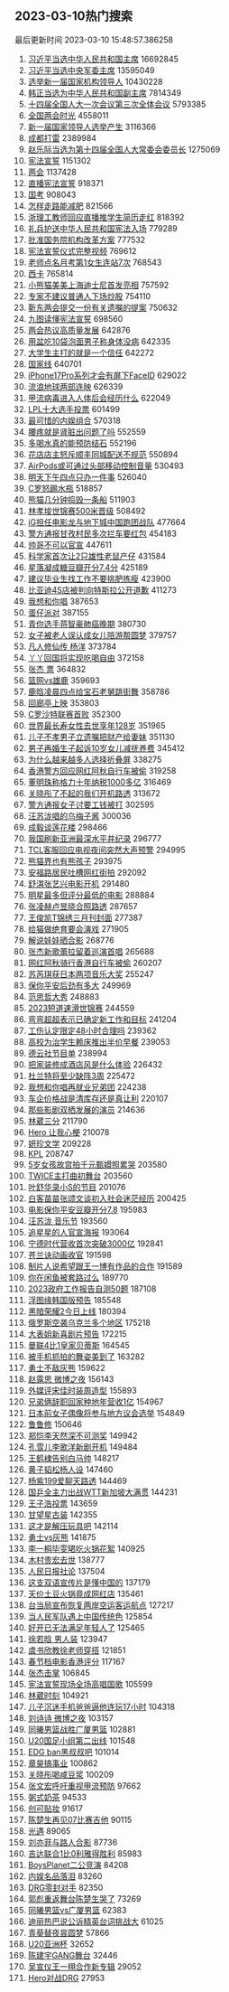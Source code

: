 ## 2023-03-10热门搜索 
最后更新时间 2023-03-10 15:48:57.386258 
1. [习近平当选中华人民共和国主席](https://s.weibo.com/weibo?q=%23%E4%B9%A0%E8%BF%91%E5%B9%B3%E5%BD%93%E9%80%89%E4%B8%AD%E5%8D%8E%E4%BA%BA%E6%B0%91%E5%85%B1%E5%92%8C%E5%9B%BD%E4%B8%BB%E5%B8%AD%23&t=31&band_rank=1&Refer=top) 16692845
1. [习近平当选中央军委主席](https://s.weibo.com/weibo?q=%23%E4%B9%A0%E8%BF%91%E5%B9%B3%E5%BD%93%E9%80%89%E4%B8%AD%E5%A4%AE%E5%86%9B%E5%A7%94%E4%B8%BB%E5%B8%AD%23&t=31&band_rank=2&Refer=top) 13595049
1. [选举新一届国家机构领导人](https://s.weibo.com/weibo?q=%23%E9%80%89%E4%B8%BE%E6%96%B0%E4%B8%80%E5%B1%8A%E5%9B%BD%E5%AE%B6%E6%9C%BA%E6%9E%84%E9%A2%86%E5%AF%BC%E4%BA%BA%23&t=31&band_rank=16&Refer=top) 10430228
1. [韩正当选为中华人民共和国副主席](https://s.weibo.com/weibo?q=%23%E9%9F%A9%E6%AD%A3%E5%BD%93%E9%80%89%E4%B8%BA%E4%B8%AD%E5%8D%8E%E4%BA%BA%E6%B0%91%E5%85%B1%E5%92%8C%E5%9B%BD%E5%89%AF%E4%B8%BB%E5%B8%AD%23&t=31&band_rank=6&Refer=top) 7814349
1. [十四届全国人大一次会议第三次全体会议](https://s.weibo.com/weibo?q=%23%E5%8D%81%E5%9B%9B%E5%B1%8A%E5%85%A8%E5%9B%BD%E4%BA%BA%E5%A4%A7%E4%B8%80%E6%AC%A1%E4%BC%9A%E8%AE%AE%E7%AC%AC%E4%B8%89%E6%AC%A1%E5%85%A8%E4%BD%93%E4%BC%9A%E8%AE%AE%23&t=31&band_rank=9&Refer=top) 5793385
1. [全国两会时光](https://s.weibo.com/weibo?q=%23%E5%85%A8%E5%9B%BD%E4%B8%A4%E4%BC%9A%E6%97%B6%E5%85%89%23&t=31&band_rank=5&Refer=top) 4558011
1. [新一届国家领导人选举产生](https://s.weibo.com/weibo?q=%23%E6%96%B0%E4%B8%80%E5%B1%8A%E5%9B%BD%E5%AE%B6%E9%A2%86%E5%AF%BC%E4%BA%BA%E9%80%89%E4%B8%BE%E4%BA%A7%E7%94%9F%23&t=31&band_rank=10&Refer=top) 3116366
1. [成都打雷](https://s.weibo.com/weibo?q=%23%E6%88%90%E9%83%BD%E6%89%93%E9%9B%B7%23&t=31&band_rank=1&Refer=top) 2389984
1. [赵乐际当选为第十四届全国人大常委会委员长](https://s.weibo.com/weibo?q=%23%E8%B5%B5%E4%B9%90%E9%99%85%E5%BD%93%E9%80%89%E4%B8%BA%E7%AC%AC%E5%8D%81%E5%9B%9B%E5%B1%8A%E5%85%A8%E5%9B%BD%E4%BA%BA%E5%A4%A7%E5%B8%B8%E5%A7%94%E4%BC%9A%E5%A7%94%E5%91%98%E9%95%BF%23&t=31&band_rank=7&Refer=top) 1275069
1. [宪法宣誓](https://s.weibo.com/weibo?q=%23%E5%AE%AA%E6%B3%95%E5%AE%A3%E8%AA%93%23&t=31&band_rank=2&Refer=top) 1151302
1. [两会](https://s.weibo.com/weibo?q=%23%E4%B8%A4%E4%BC%9A%23&t=31&band_rank=8&Refer=top) 1137428
1. [直播宪法宣誓](https://s.weibo.com/weibo?q=%23%E7%9B%B4%E6%92%AD%E5%AE%AA%E6%B3%95%E5%AE%A3%E8%AA%93%23&t=31&band_rank=10&Refer=top) 918371
1. [国考](https://s.weibo.com/weibo?q=%E5%9B%BD%E8%80%83&t=31&band_rank=45&Refer=top) 908043
1. [怎样走路能减肥](https://s.weibo.com/weibo?q=%23%E6%80%8E%E6%A0%B7%E8%B5%B0%E8%B7%AF%E8%83%BD%E5%87%8F%E8%82%A5%23&t=31&band_rank=18&Refer=top) 821566
1. [浙理工教师回应直播推学生简历走红](https://s.weibo.com/weibo?q=%23%E6%B5%99%E7%90%86%E5%B7%A5%E6%95%99%E5%B8%88%E5%9B%9E%E5%BA%94%E7%9B%B4%E6%92%AD%E6%8E%A8%E5%AD%A6%E7%94%9F%E7%AE%80%E5%8E%86%E8%B5%B0%E7%BA%A2%23&t=31&band_rank=20&Refer=top) 818392
1. [礼兵护送中华人民共和国宪法入场](https://s.weibo.com/weibo?q=%23%E7%A4%BC%E5%85%B5%E6%8A%A4%E9%80%81%E4%B8%AD%E5%8D%8E%E4%BA%BA%E6%B0%91%E5%85%B1%E5%92%8C%E5%9B%BD%E5%AE%AA%E6%B3%95%E5%85%A5%E5%9C%BA%23&t=31&band_rank=30&Refer=top) 779289
1. [批准国务院机构改革方案](https://s.weibo.com/weibo?q=%23%E6%89%B9%E5%87%86%E5%9B%BD%E5%8A%A1%E9%99%A2%E6%9C%BA%E6%9E%84%E6%94%B9%E9%9D%A9%E6%96%B9%E6%A1%88%23&t=31&band_rank=3&Refer=top) 777532
1. [宪法宣誓仪式完整视频](https://s.weibo.com/weibo?q=%23%E5%AE%AA%E6%B3%95%E5%AE%A3%E8%AA%93%E4%BB%AA%E5%BC%8F%E5%AE%8C%E6%95%B4%E8%A7%86%E9%A2%91%23&t=31&band_rank=48&Refer=top) 769612
1. [老师点名月考第1女生连站7次](https://s.weibo.com/weibo?q=%23%E8%80%81%E5%B8%88%E7%82%B9%E5%90%8D%E6%9C%88%E8%80%83%E7%AC%AC1%E5%A5%B3%E7%94%9F%E8%BF%9E%E7%AB%997%E6%AC%A1%23&t=31&band_rank=29&Refer=top) 768543
1. [西卡](https://s.weibo.com/weibo?q=%E8%A5%BF%E5%8D%A1&t=31&band_rank=13&Refer=top) 765814
1. [小熊猫美美上海迪士尼首发亮相](https://s.weibo.com/weibo?q=%23%E5%B0%8F%E7%86%8A%E7%8C%AB%E7%BE%8E%E7%BE%8E%E4%B8%8A%E6%B5%B7%E8%BF%AA%E5%A3%AB%E5%B0%BC%E9%A6%96%E5%8F%91%E4%BA%AE%E7%9B%B8%23&t=31&band_rank=42&Refer=top) 757592
1. [专家不建议普通人下场炒股](https://s.weibo.com/weibo?q=%23%E4%B8%93%E5%AE%B6%E4%B8%8D%E5%BB%BA%E8%AE%AE%E6%99%AE%E9%80%9A%E4%BA%BA%E4%B8%8B%E5%9C%BA%E7%82%92%E8%82%A1%23&t=31&band_rank=50&Refer=top) 754110
1. [靳东两会提交一份有关遗嘱的提案](https://s.weibo.com/weibo?q=%23%E9%9D%B3%E4%B8%9C%E4%B8%A4%E4%BC%9A%E6%8F%90%E4%BA%A4%E4%B8%80%E4%BB%BD%E6%9C%89%E5%85%B3%E9%81%97%E5%98%B1%E7%9A%84%E6%8F%90%E6%A1%88%23&t=31&band_rank=12&Refer=top) 750632
1. [九图读懂宪法宣誓](https://s.weibo.com/weibo?q=%23%E4%B9%9D%E5%9B%BE%E8%AF%BB%E6%87%82%E5%AE%AA%E6%B3%95%E5%AE%A3%E8%AA%93%23&t=31&band_rank=10&Refer=top) 698560
1. [两会热议高质量发展](https://s.weibo.com/weibo?q=%23%E4%B8%A4%E4%BC%9A%E7%83%AD%E8%AE%AE%E9%AB%98%E8%B4%A8%E9%87%8F%E5%8F%91%E5%B1%95%23&t=31&band_rank=3&Refer=top) 642876
1. [用盆吃10袋泡面男子称身体没病](https://s.weibo.com/weibo?q=%23%E7%94%A8%E7%9B%86%E5%90%8310%E8%A2%8B%E6%B3%A1%E9%9D%A2%E7%94%B7%E5%AD%90%E7%A7%B0%E8%BA%AB%E4%BD%93%E6%B2%A1%E7%97%85%23&t=31&band_rank=4&Refer=top) 642335
1. [大学生主打的就是一个信任](https://s.weibo.com/weibo?q=%23%E5%A4%A7%E5%AD%A6%E7%94%9F%E4%B8%BB%E6%89%93%E7%9A%84%E5%B0%B1%E6%98%AF%E4%B8%80%E4%B8%AA%E4%BF%A1%E4%BB%BB%23&t=31&band_rank=5&Refer=top) 642272
1. [国家线](https://s.weibo.com/weibo?q=%E5%9B%BD%E5%AE%B6%E7%BA%BF&t=31&band_rank=2&Refer=top) 640701
1. [iPhone17Pro系列才会有屏下FaceID](https://s.weibo.com/weibo?q=%23iPhone17Pro%E7%B3%BB%E5%88%97%E6%89%8D%E4%BC%9A%E6%9C%89%E5%B1%8F%E4%B8%8BFaceID%23&t=31&band_rank=11&Refer=top) 629022
1. [流浪地球两部连映](https://s.weibo.com/weibo?q=%23%E6%B5%81%E6%B5%AA%E5%9C%B0%E7%90%83%E4%B8%A4%E9%83%A8%E8%BF%9E%E6%98%A0%23&t=31&band_rank=20&Refer=top) 626339
1. [甲流病毒进入人体后会经历什么](https://s.weibo.com/weibo?q=%23%E7%94%B2%E6%B5%81%E7%97%85%E6%AF%92%E8%BF%9B%E5%85%A5%E4%BA%BA%E4%BD%93%E5%90%8E%E4%BC%9A%E7%BB%8F%E5%8E%86%E4%BB%80%E4%B9%88%23&t=31&band_rank=14&Refer=top) 622049
1. [LPL十大选手投票](https://s.weibo.com/weibo?q=LPL%E5%8D%81%E5%A4%A7%E9%80%89%E6%89%8B%E6%8A%95%E7%A5%A8&t=31&band_rank=18&Refer=top) 601499
1. [最可惜的内娱组合](https://s.weibo.com/weibo?q=%23%E6%9C%80%E5%8F%AF%E6%83%9C%E7%9A%84%E5%86%85%E5%A8%B1%E7%BB%84%E5%90%88%23&t=31&band_rank=4&Refer=top) 570318
1. [腰疼就是肾脏出问题了吗](https://s.weibo.com/weibo?q=%23%E8%85%B0%E7%96%BC%E5%B0%B1%E6%98%AF%E8%82%BE%E8%84%8F%E5%87%BA%E9%97%AE%E9%A2%98%E4%BA%86%E5%90%97%23&t=31&band_rank=5&Refer=top) 552559
1. [多喝水真的能预防结石](https://s.weibo.com/weibo?q=%23%E5%A4%9A%E5%96%9D%E6%B0%B4%E7%9C%9F%E7%9A%84%E8%83%BD%E9%A2%84%E9%98%B2%E7%BB%93%E7%9F%B3%23&t=31&band_rank=14&Refer=top) 552196
1. [花店店主怒斥顺丰同城配送不规范](https://s.weibo.com/weibo?q=%23%E8%8A%B1%E5%BA%97%E5%BA%97%E4%B8%BB%E6%80%92%E6%96%A5%E9%A1%BA%E4%B8%B0%E5%90%8C%E5%9F%8E%E9%85%8D%E9%80%81%E4%B8%8D%E8%A7%84%E8%8C%83%23&t=31&band_rank=6&Refer=top) 550894
1. [AirPods或可通过头部移动控制音量](https://s.weibo.com/weibo?q=%23AirPods%E6%88%96%E5%8F%AF%E9%80%9A%E8%BF%87%E5%A4%B4%E9%83%A8%E7%A7%BB%E5%8A%A8%E6%8E%A7%E5%88%B6%E9%9F%B3%E9%87%8F%23&t=31&band_rank=16&Refer=top) 530493
1. [明天下午四点只办一件事](https://s.weibo.com/weibo?q=%23%E6%98%8E%E5%A4%A9%E4%B8%8B%E5%8D%88%E5%9B%9B%E7%82%B9%E5%8F%AA%E5%8A%9E%E4%B8%80%E4%BB%B6%E4%BA%8B%23&t=31&band_rank=7&Refer=top) 526040
1. [C罗怒踢水瓶](https://s.weibo.com/weibo?q=%23C%E7%BD%97%E6%80%92%E8%B8%A2%E6%B0%B4%E7%93%B6%23&t=31&band_rank=15&Refer=top) 518857
1. [熊猫几分钟捣毁一条船](https://s.weibo.com/weibo?q=%23%E7%86%8A%E7%8C%AB%E5%87%A0%E5%88%86%E9%92%9F%E6%8D%A3%E6%AF%81%E4%B8%80%E6%9D%A1%E8%88%B9%23&t=31&band_rank=35&Refer=top) 511903
1. [林孝埈世锦赛500米晋级](https://s.weibo.com/weibo?q=%23%E6%9E%97%E5%AD%9D%E5%9F%88%E4%B8%96%E9%94%A6%E8%B5%9B500%E7%B1%B3%E6%99%8B%E7%BA%A7%23&t=31&band_rank=29&Refer=top) 508492
1. [iG担任电影龙与地下城中国跑团战队](https://s.weibo.com/weibo?q=%23iG%E6%8B%85%E4%BB%BB%E7%94%B5%E5%BD%B1%E9%BE%99%E4%B8%8E%E5%9C%B0%E4%B8%8B%E5%9F%8E%E4%B8%AD%E5%9B%BD%E8%B7%91%E5%9B%A2%E6%88%98%E9%98%9F%23&t=31&band_rank=18&Refer=top) 477664
1. [警方通报甘孜村民多次拦车要红包](https://s.weibo.com/weibo?q=%23%E8%AD%A6%E6%96%B9%E9%80%9A%E6%8A%A5%E7%94%98%E5%AD%9C%E6%9D%91%E6%B0%91%E5%A4%9A%E6%AC%A1%E6%8B%A6%E8%BD%A6%E8%A6%81%E7%BA%A2%E5%8C%85%23&t=31&band_rank=8&Refer=top) 454183
1. [帅哥不可以官宣](https://s.weibo.com/weibo?q=%23%E5%B8%85%E5%93%A5%E4%B8%8D%E5%8F%AF%E4%BB%A5%E5%AE%98%E5%AE%A3%23&t=31&band_rank=16&Refer=top) 447611
1. [科学家首次让2只雄性老鼠产仔](https://s.weibo.com/weibo?q=%23%E7%A7%91%E5%AD%A6%E5%AE%B6%E9%A6%96%E6%AC%A1%E8%AE%A92%E5%8F%AA%E9%9B%84%E6%80%A7%E8%80%81%E9%BC%A0%E4%BA%A7%E4%BB%94%23&t=31&band_rank=11&Refer=top) 431584
1. [星落凝成糖豆瓣开分7.4分](https://s.weibo.com/weibo?q=%23%E6%98%9F%E8%90%BD%E5%87%9D%E6%88%90%E7%B3%96%E8%B1%86%E7%93%A3%E5%BC%80%E5%88%867.4%E5%88%86%23&t=31&band_rank=18&Refer=top) 425189
1. [建议毕业生找工作不要挑肥拣瘦](https://s.weibo.com/weibo?q=%23%E5%BB%BA%E8%AE%AE%E6%AF%95%E4%B8%9A%E7%94%9F%E6%89%BE%E5%B7%A5%E4%BD%9C%E4%B8%8D%E8%A6%81%E6%8C%91%E8%82%A5%E6%8B%A3%E7%98%A6%23&t=31&band_rank=11&Refer=top) 423900
1. [比亚迪4S店被判向特斯拉公开道歉](https://s.weibo.com/weibo?q=%23%E6%AF%94%E4%BA%9A%E8%BF%AA4S%E5%BA%97%E8%A2%AB%E5%88%A4%E5%90%91%E7%89%B9%E6%96%AF%E6%8B%89%E5%85%AC%E5%BC%80%E9%81%93%E6%AD%89%23&t=31&band_rank=19&Refer=top) 411273
1. [我想和你唱](https://s.weibo.com/weibo?q=%E6%88%91%E6%83%B3%E5%92%8C%E4%BD%A0%E5%94%B1&t=31&band_rank=19&Refer=top) 387653
1. [蛋仔派对](https://s.weibo.com/weibo?q=%23%E8%9B%8B%E4%BB%94%E6%B4%BE%E5%AF%B9%23&t=31&band_rank=31&Refer=top) 387155
1. [青你选手蒋智豪肺癌晚期](https://s.weibo.com/weibo?q=%23%E9%9D%92%E4%BD%A0%E9%80%89%E6%89%8B%E8%92%8B%E6%99%BA%E8%B1%AA%E8%82%BA%E7%99%8C%E6%99%9A%E6%9C%9F%23&t=31&band_rank=22&Refer=top) 380730
1. [女子被老人误认成女儿陪游帮圆梦](https://s.weibo.com/weibo?q=%23%E5%A5%B3%E5%AD%90%E8%A2%AB%E8%80%81%E4%BA%BA%E8%AF%AF%E8%AE%A4%E6%88%90%E5%A5%B3%E5%84%BF%E9%99%AA%E6%B8%B8%E5%B8%AE%E5%9C%86%E6%A2%A6%23&t=31&band_rank=12&Refer=top) 379757
1. [凡人修仙传 杨洋](https://s.weibo.com/weibo?q=%E5%87%A1%E4%BA%BA%E4%BF%AE%E4%BB%99%E4%BC%A0%20%E6%9D%A8%E6%B4%8B&t=31&band_rank=27&Refer=top) 373784
1. [丫丫回国将实现吃喝自由](https://s.weibo.com/weibo?q=%23%E4%B8%AB%E4%B8%AB%E5%9B%9E%E5%9B%BD%E5%B0%86%E5%AE%9E%E7%8E%B0%E5%90%83%E5%96%9D%E8%87%AA%E7%94%B1%23&t=31&band_rank=12&Refer=top) 372158
1. [张杰 票](https://s.weibo.com/weibo?q=%E5%BC%A0%E6%9D%B0%20%E7%A5%A8&t=31&band_rank=22&Refer=top) 364832
1. [篮网vs雄鹿](https://s.weibo.com/weibo?q=%23%E7%AF%AE%E7%BD%91vs%E9%9B%84%E9%B9%BF%23&t=31&band_rank=21&Refer=top) 359693
1. [鹿晗凌晨四点给宝石老舅跳街舞](https://s.weibo.com/weibo?q=%23%E9%B9%BF%E6%99%97%E5%87%8C%E6%99%A8%E5%9B%9B%E7%82%B9%E7%BB%99%E5%AE%9D%E7%9F%B3%E8%80%81%E8%88%85%E8%B7%B3%E8%A1%97%E8%88%9E%23&t=31&band_rank=24&Refer=top) 358786
1. [回廊亭上映](https://s.weibo.com/weibo?q=%E5%9B%9E%E5%BB%8A%E4%BA%AD%E4%B8%8A%E6%98%A0&t=31&band_rank=29&Refer=top) 353803
1. [C罗沙特联赛首败](https://s.weibo.com/weibo?q=%23C%E7%BD%97%E6%B2%99%E7%89%B9%E8%81%94%E8%B5%9B%E9%A6%96%E8%B4%A5%23&t=31&band_rank=8&Refer=top) 352300
1. [世界最长寿女性去世享年128岁](https://s.weibo.com/weibo?q=%23%E4%B8%96%E7%95%8C%E6%9C%80%E9%95%BF%E5%AF%BF%E5%A5%B3%E6%80%A7%E5%8E%BB%E4%B8%96%E4%BA%AB%E5%B9%B4128%E5%B2%81%23&t=31&band_rank=13&Refer=top) 351965
1. [儿子不孝男子立遗嘱把财产给妻妹](https://s.weibo.com/weibo?q=%23%E5%84%BF%E5%AD%90%E4%B8%8D%E5%AD%9D%E7%94%B7%E5%AD%90%E7%AB%8B%E9%81%97%E5%98%B1%E6%8A%8A%E8%B4%A2%E4%BA%A7%E7%BB%99%E5%A6%BB%E5%A6%B9%23&t=31&band_rank=11&Refer=top) 351130
1. [男子再婚生子起诉10岁女儿减抚养费](https://s.weibo.com/weibo?q=%23%E7%94%B7%E5%AD%90%E5%86%8D%E5%A9%9A%E7%94%9F%E5%AD%90%E8%B5%B7%E8%AF%8910%E5%B2%81%E5%A5%B3%E5%84%BF%E5%87%8F%E6%8A%9A%E5%85%BB%E8%B4%B9%23&t=31&band_rank=47&Refer=top) 345412
1. [为什么越来越多人选择折叠屏](https://s.weibo.com/weibo?q=%23%E4%B8%BA%E4%BB%80%E4%B9%88%E8%B6%8A%E6%9D%A5%E8%B6%8A%E5%A4%9A%E4%BA%BA%E9%80%89%E6%8B%A9%E6%8A%98%E5%8F%A0%E5%B1%8F%23&t=31&band_rank=37&Refer=top) 338275
1. [香港警方回应网红阿秋自行车被偷](https://s.weibo.com/weibo?q=%23%E9%A6%99%E6%B8%AF%E8%AD%A6%E6%96%B9%E5%9B%9E%E5%BA%94%E7%BD%91%E7%BA%A2%E9%98%BF%E7%A7%8B%E8%87%AA%E8%A1%8C%E8%BD%A6%E8%A2%AB%E5%81%B7%23&t=31&band_rank=46&Refer=top) 319258
1. [董明珠称格力十年纳税1000多亿](https://s.weibo.com/weibo?q=%23%E8%91%A3%E6%98%8E%E7%8F%A0%E7%A7%B0%E6%A0%BC%E5%8A%9B%E5%8D%81%E5%B9%B4%E7%BA%B3%E7%A8%8E1000%E5%A4%9A%E4%BA%BF%23&t=31&band_rank=6&Refer=top) 316469
1. [关晓彤了不起的我们开机路透](https://s.weibo.com/weibo?q=%23%E5%85%B3%E6%99%93%E5%BD%A4%E4%BA%86%E4%B8%8D%E8%B5%B7%E7%9A%84%E6%88%91%E4%BB%AC%E5%BC%80%E6%9C%BA%E8%B7%AF%E9%80%8F%23&t=31&band_rank=26&Refer=top) 313672
1. [警方通报女子讨要工钱被打](https://s.weibo.com/weibo?q=%23%E8%AD%A6%E6%96%B9%E9%80%9A%E6%8A%A5%E5%A5%B3%E5%AD%90%E8%AE%A8%E8%A6%81%E5%B7%A5%E9%92%B1%E8%A2%AB%E6%89%93%23&t=31&band_rank=14&Refer=top) 302595
1. [汪苏泷唱的乌梅子酱](https://s.weibo.com/weibo?q=%23%E6%B1%AA%E8%8B%8F%E6%B3%B7%E5%94%B1%E7%9A%84%E4%B9%8C%E6%A2%85%E5%AD%90%E9%85%B1%23&t=31&band_rank=26&Refer=top) 300036
1. [成毅谈莲花楼](https://s.weibo.com/weibo?q=%23%E6%88%90%E6%AF%85%E8%B0%88%E8%8E%B2%E8%8A%B1%E6%A5%BC%23&t=31&band_rank=24&Refer=top) 298466
1. [我国刷新亚洲最深水平井纪录](https://s.weibo.com/weibo?q=%23%E6%88%91%E5%9B%BD%E5%88%B7%E6%96%B0%E4%BA%9A%E6%B4%B2%E6%9C%80%E6%B7%B1%E6%B0%B4%E5%B9%B3%E4%BA%95%E7%BA%AA%E5%BD%95%23&t=31&band_rank=48&Refer=top) 296777
1. [TCL客服回应电视夜间突然大声预警](https://s.weibo.com/weibo?q=%23TCL%E5%AE%A2%E6%9C%8D%E5%9B%9E%E5%BA%94%E7%94%B5%E8%A7%86%E5%A4%9C%E9%97%B4%E7%AA%81%E7%84%B6%E5%A4%A7%E5%A3%B0%E9%A2%84%E8%AD%A6%23&t=31&band_rank=48&Refer=top) 294995
1. [熊猫界也有熊孩子](https://s.weibo.com/weibo?q=%23%E7%86%8A%E7%8C%AB%E7%95%8C%E4%B9%9F%E6%9C%89%E7%86%8A%E5%AD%A9%E5%AD%90%23&t=31&band_rank=9&Refer=top) 293975
1. [安福路居民吐槽网红街拍](https://s.weibo.com/weibo?q=%23%E5%AE%89%E7%A6%8F%E8%B7%AF%E5%B1%85%E6%B0%91%E5%90%90%E6%A7%BD%E7%BD%91%E7%BA%A2%E8%A1%97%E6%8B%8D%23&t=31&band_rank=29&Refer=top) 292092
1. [舒淇张艺兴电影开机](https://s.weibo.com/weibo?q=%23%E8%88%92%E6%B7%87%E5%BC%A0%E8%89%BA%E5%85%B4%E7%94%B5%E5%BD%B1%E5%BC%80%E6%9C%BA%23&t=31&band_rank=34&Refer=top) 291480
1. [明星最多但评分最低的电影](https://s.weibo.com/weibo?q=%23%E6%98%8E%E6%98%9F%E6%9C%80%E5%A4%9A%E4%BD%86%E8%AF%84%E5%88%86%E6%9C%80%E4%BD%8E%E7%9A%84%E7%94%B5%E5%BD%B1%23&t=31&band_rank=10&Refer=top) 288884
1. [张凌赫卢昱晓合照路透](https://s.weibo.com/weibo?q=%23%E5%BC%A0%E5%87%8C%E8%B5%AB%E5%8D%A2%E6%98%B1%E6%99%93%E5%90%88%E7%85%A7%E8%B7%AF%E9%80%8F%23&t=31&band_rank=28&Refer=top) 287657
1. [王俊凯T锦绣三月刊封面](https://s.weibo.com/weibo?q=%23%E7%8E%8B%E4%BF%8A%E5%87%AFT%E9%94%A6%E7%BB%A3%E4%B8%89%E6%9C%88%E5%88%8A%E5%B0%81%E9%9D%A2%23&t=31&band_rank=27&Refer=top) 277387
1. [给猫做绝育要会演戏](https://s.weibo.com/weibo?q=%23%E7%BB%99%E7%8C%AB%E5%81%9A%E7%BB%9D%E8%82%B2%E8%A6%81%E4%BC%9A%E6%BC%94%E6%88%8F%23&t=31&band_rank=40&Refer=top) 271905
1. [解说娃娃晒合影](https://s.weibo.com/weibo?q=%23%E8%A7%A3%E8%AF%B4%E5%A8%83%E5%A8%83%E6%99%92%E5%90%88%E5%BD%B1%23&t=31&band_rank=28&Refer=top) 268776
1. [张杰新歌蕾拉留着巡演首唱](https://s.weibo.com/weibo?q=%23%E5%BC%A0%E6%9D%B0%E6%96%B0%E6%AD%8C%E8%95%BE%E6%8B%89%E7%95%99%E7%9D%80%E5%B7%A1%E6%BC%94%E9%A6%96%E5%94%B1%23&t=31&band_rank=28&Refer=top) 265688
1. [网红阿秋骑行香港自行车被偷](https://s.weibo.com/weibo?q=%23%E7%BD%91%E7%BA%A2%E9%98%BF%E7%A7%8B%E9%AA%91%E8%A1%8C%E9%A6%99%E6%B8%AF%E8%87%AA%E8%A1%8C%E8%BD%A6%E8%A2%AB%E5%81%B7%23&t=31&band_rank=12&Refer=top) 260207
1. [苏芮琪获日本两项音乐大奖](https://s.weibo.com/weibo?q=%23%E8%8B%8F%E8%8A%AE%E7%90%AA%E8%8E%B7%E6%97%A5%E6%9C%AC%E4%B8%A4%E9%A1%B9%E9%9F%B3%E4%B9%90%E5%A4%A7%E5%A5%96%23&t=31&band_rank=31&Refer=top) 255247
1. [保你平安后劲有多大](https://s.weibo.com/weibo?q=%23%E4%BF%9D%E4%BD%A0%E5%B9%B3%E5%AE%89%E5%90%8E%E5%8A%B2%E6%9C%89%E5%A4%9A%E5%A4%A7%23&t=31&band_rank=31&Refer=top) 249969
1. [范思哲大秀](https://s.weibo.com/weibo?q=%23%E8%8C%83%E6%80%9D%E5%93%B2%E5%A4%A7%E7%A7%80%23&t=31&band_rank=36&Refer=top) 248883
1. [2023短道速滑世锦赛](https://s.weibo.com/weibo?q=%232023%E7%9F%AD%E9%81%93%E9%80%9F%E6%BB%91%E4%B8%96%E9%94%A6%E8%B5%9B%23&t=31&band_rank=8&Refer=top) 244559
1. [弯弯超超表示已确定新工作和目标](https://s.weibo.com/weibo?q=%23%E5%BC%AF%E5%BC%AF%E8%B6%85%E8%B6%85%E8%A1%A8%E7%A4%BA%E5%B7%B2%E7%A1%AE%E5%AE%9A%E6%96%B0%E5%B7%A5%E4%BD%9C%E5%92%8C%E7%9B%AE%E6%A0%87%23&t=31&band_rank=18&Refer=top) 241204
1. [工伤认定限定48小时合理吗](https://s.weibo.com/weibo?q=%23%E5%B7%A5%E4%BC%A4%E8%AE%A4%E5%AE%9A%E9%99%90%E5%AE%9A48%E5%B0%8F%E6%97%B6%E5%90%88%E7%90%86%E5%90%97%23&t=31&band_rank=23&Refer=top) 239362
1. [高校为治学生赖床推出半价早餐](https://s.weibo.com/weibo?q=%23%E9%AB%98%E6%A0%A1%E4%B8%BA%E6%B2%BB%E5%AD%A6%E7%94%9F%E8%B5%96%E5%BA%8A%E6%8E%A8%E5%87%BA%E5%8D%8A%E4%BB%B7%E6%97%A9%E9%A4%90%23&t=31&band_rank=49&Refer=top) 239053
1. [德云社节目单](https://s.weibo.com/weibo?q=%E5%BE%B7%E4%BA%91%E7%A4%BE%E8%8A%82%E7%9B%AE%E5%8D%95&t=31&band_rank=25&Refer=top) 238994
1. [把家装修成酒店风是什么体验](https://s.weibo.com/weibo?q=%23%E6%8A%8A%E5%AE%B6%E8%A3%85%E4%BF%AE%E6%88%90%E9%85%92%E5%BA%97%E9%A3%8E%E6%98%AF%E4%BB%80%E4%B9%88%E4%BD%93%E9%AA%8C%23&t=31&band_rank=17&Refer=top) 226432
1. [杜兰特将至少缺阵3周](https://s.weibo.com/weibo?q=%23%E6%9D%9C%E5%85%B0%E7%89%B9%E5%B0%86%E8%87%B3%E5%B0%91%E7%BC%BA%E9%98%B53%E5%91%A8%23&t=31&band_rank=43&Refer=top) 225472
1. [我想和你唱再就业兄弟团](https://s.weibo.com/weibo?q=%23%E6%88%91%E6%83%B3%E5%92%8C%E4%BD%A0%E5%94%B1%E5%86%8D%E5%B0%B1%E4%B8%9A%E5%85%84%E5%BC%9F%E5%9B%A2%23&t=31&band_rank=34&Refer=top) 224238
1. [车企价格战是清库存还是真让利](https://s.weibo.com/weibo?q=%23%E8%BD%A6%E4%BC%81%E4%BB%B7%E6%A0%BC%E6%88%98%E6%98%AF%E6%B8%85%E5%BA%93%E5%AD%98%E8%BF%98%E6%98%AF%E7%9C%9F%E8%AE%A9%E5%88%A9%23&t=31&band_rank=33&Refer=top) 220107
1. [那些影剧双栖发展的演员](https://s.weibo.com/weibo?q=%23%E9%82%A3%E4%BA%9B%E5%BD%B1%E5%89%A7%E5%8F%8C%E6%A0%96%E5%8F%91%E5%B1%95%E7%9A%84%E6%BC%94%E5%91%98%23&t=31&band_rank=30&Refer=top) 214636
1. [林葳三分](https://s.weibo.com/weibo?q=%23%E6%9E%97%E8%91%B3%E4%B8%89%E5%88%86%23&t=31&band_rank=15&Refer=top) 211790
1. [Hero 让我心梗](https://s.weibo.com/weibo?q=Hero%20%E8%AE%A9%E6%88%91%E5%BF%83%E6%A2%97&t=31&band_rank=16&Refer=top) 210078
1. [妍珍文学](https://s.weibo.com/weibo?q=%23%E5%A6%8D%E7%8F%8D%E6%96%87%E5%AD%A6%23&t=31&band_rank=21&Refer=top) 209228
1. [KPL](https://s.weibo.com/weibo?q=KPL&t=31&band_rank=38&Refer=top) 208747
1. [5岁女孩故宫拍千元甄嬛照累哭](https://s.weibo.com/weibo?q=%235%E5%B2%81%E5%A5%B3%E5%AD%A9%E6%95%85%E5%AE%AB%E6%8B%8D%E5%8D%83%E5%85%83%E7%94%84%E5%AC%9B%E7%85%A7%E7%B4%AF%E5%93%AD%23&t=31&band_rank=22&Refer=top) 203580
1. [TWICE主打曲初舞台](https://s.weibo.com/weibo?q=%23TWICE%E4%B8%BB%E6%89%93%E6%9B%B2%E5%88%9D%E8%88%9E%E5%8F%B0%23&t=31&band_rank=29&Refer=top) 203560
1. [叶舒华录小S的节目](https://s.weibo.com/weibo?q=%23%E5%8F%B6%E8%88%92%E5%8D%8E%E5%BD%95%E5%B0%8FS%E7%9A%84%E8%8A%82%E7%9B%AE%23&t=31&band_rank=30&Refer=top) 201076
1. [白客苗苗张颂文谈初入社会迷茫经历](https://s.weibo.com/weibo?q=%23%E7%99%BD%E5%AE%A2%E8%8B%97%E8%8B%97%E5%BC%A0%E9%A2%82%E6%96%87%E8%B0%88%E5%88%9D%E5%85%A5%E7%A4%BE%E4%BC%9A%E8%BF%B7%E8%8C%AB%E7%BB%8F%E5%8E%86%23&t=31&band_rank=30&Refer=top) 200425
1. [电影保你平安豆瓣开分7.8](https://s.weibo.com/weibo?q=%23%E7%94%B5%E5%BD%B1%E4%BF%9D%E4%BD%A0%E5%B9%B3%E5%AE%89%E8%B1%86%E7%93%A3%E5%BC%80%E5%88%867.8%23&t=31&band_rank=31&Refer=top) 195983
1. [汪苏泷 音乐节](https://s.weibo.com/weibo?q=%E6%B1%AA%E8%8B%8F%E6%B3%B7%20%E9%9F%B3%E4%B9%90%E8%8A%82&t=31&band_rank=32&Refer=top) 193560
1. [追星星的人官宣海报](https://s.weibo.com/weibo?q=%23%E8%BF%BD%E6%98%9F%E6%98%9F%E7%9A%84%E4%BA%BA%E5%AE%98%E5%AE%A3%E6%B5%B7%E6%8A%A5%23&t=31&band_rank=30&Refer=top) 193064
1. [宁德时代营收首次突破3000亿](https://s.weibo.com/weibo?q=%23%E5%AE%81%E5%BE%B7%E6%97%B6%E4%BB%A3%E8%90%A5%E6%94%B6%E9%A6%96%E6%AC%A1%E7%AA%81%E7%A0%B43000%E4%BA%BF%23&t=31&band_rank=31&Refer=top) 192841
1. [苍兰诀动画收官](https://s.weibo.com/weibo?q=%23%E8%8B%8D%E5%85%B0%E8%AF%80%E5%8A%A8%E7%94%BB%E6%94%B6%E5%AE%98%23&t=31&band_rank=39&Refer=top) 191598
1. [制片人说希望跟王一博有作品的合作](https://s.weibo.com/weibo?q=%23%E5%88%B6%E7%89%87%E4%BA%BA%E8%AF%B4%E5%B8%8C%E6%9C%9B%E8%B7%9F%E7%8E%8B%E4%B8%80%E5%8D%9A%E6%9C%89%E4%BD%9C%E5%93%81%E7%9A%84%E5%90%88%E4%BD%9C%23&t=31&band_rank=25&Refer=top) 191589
1. [你在闲鱼被套路过么](https://s.weibo.com/weibo?q=%23%E4%BD%A0%E5%9C%A8%E9%97%B2%E9%B1%BC%E8%A2%AB%E5%A5%97%E8%B7%AF%E8%BF%87%E4%B9%88%23&t=31&band_rank=17&Refer=top) 189770
1. [2023政府工作报告自测50题](https://s.weibo.com/weibo?q=%232023%E6%94%BF%E5%BA%9C%E5%B7%A5%E4%BD%9C%E6%8A%A5%E5%91%8A%E8%87%AA%E6%B5%8B50%E9%A2%98%23&t=31&band_rank=26&Refer=top) 187108
1. [浮图缘韩国版预告](https://s.weibo.com/weibo?q=%23%E6%B5%AE%E5%9B%BE%E7%BC%98%E9%9F%A9%E5%9B%BD%E7%89%88%E9%A2%84%E5%91%8A%23&t=31&band_rank=18&Refer=top) 185548
1. [黑暗荣耀2今日上线](https://s.weibo.com/weibo?q=%23%E9%BB%91%E6%9A%97%E8%8D%A3%E8%80%802%E4%BB%8A%E6%97%A5%E4%B8%8A%E7%BA%BF%23&t=31&band_rank=42&Refer=top) 180394
1. [俄罗斯空袭乌克兰多个地区](https://s.weibo.com/weibo?q=%23%E4%BF%84%E7%BD%97%E6%96%AF%E7%A9%BA%E8%A2%AD%E4%B9%8C%E5%85%8B%E5%85%B0%E5%A4%9A%E4%B8%AA%E5%9C%B0%E5%8C%BA%23&t=31&band_rank=19&Refer=top) 175218
1. [大表姐新喜剧片预告](https://s.weibo.com/weibo?q=%23%E5%A4%A7%E8%A1%A8%E5%A7%90%E6%96%B0%E5%96%9C%E5%89%A7%E7%89%87%E9%A2%84%E5%91%8A%23&t=31&band_rank=29&Refer=top) 172215
1. [曼联4比1皇家贝蒂斯](https://s.weibo.com/weibo?q=%23%E6%9B%BC%E8%81%944%E6%AF%941%E7%9A%87%E5%AE%B6%E8%B4%9D%E8%92%82%E6%96%AF%23&t=31&band_rank=18&Refer=top) 164545
1. [被手机抓拍的舞姿美到了](https://s.weibo.com/weibo?q=%23%E8%A2%AB%E6%89%8B%E6%9C%BA%E6%8A%93%E6%8B%8D%E7%9A%84%E8%88%9E%E5%A7%BF%E7%BE%8E%E5%88%B0%E4%BA%86%23&t=31&band_rank=37&Refer=top) 163282
1. [勇士不敌灰熊](https://s.weibo.com/weibo?q=%23%E5%8B%87%E5%A3%AB%E4%B8%8D%E6%95%8C%E7%81%B0%E7%86%8A%23&t=31&band_rank=38&Refer=top) 159622
1. [赵露思 微博之夜](https://s.weibo.com/weibo?q=%E8%B5%B5%E9%9C%B2%E6%80%9D%20%E5%BE%AE%E5%8D%9A%E4%B9%8B%E5%A4%9C&t=31&band_rank=21&Refer=top) 156143
1. [外媒评宋佳时装周造型](https://s.weibo.com/weibo?q=%23%E5%A4%96%E5%AA%92%E8%AF%84%E5%AE%8B%E4%BD%B3%E6%97%B6%E8%A3%85%E5%91%A8%E9%80%A0%E5%9E%8B%23&t=31&band_rank=27&Refer=top) 155893
1. [兄弟俩辞职回家种地年营收1亿](https://s.weibo.com/weibo?q=%23%E5%85%84%E5%BC%9F%E4%BF%A9%E8%BE%9E%E8%81%8C%E5%9B%9E%E5%AE%B6%E7%A7%8D%E5%9C%B0%E5%B9%B4%E8%90%A5%E6%94%B61%E4%BA%BF%23&t=31&band_rank=25&Refer=top) 154967
1. [日本前女子偶像将参与地方议会选举](https://s.weibo.com/weibo?q=%23%E6%97%A5%E6%9C%AC%E5%89%8D%E5%A5%B3%E5%AD%90%E5%81%B6%E5%83%8F%E5%B0%86%E5%8F%82%E4%B8%8E%E5%9C%B0%E6%96%B9%E8%AE%AE%E4%BC%9A%E9%80%89%E4%B8%BE%23&t=31&band_rank=37&Refer=top) 154849
1. [鲁鲁修](https://s.weibo.com/weibo?q=%E9%B2%81%E9%B2%81%E4%BF%AE&t=31&band_rank=20&Refer=top) 150646
1. [郑恺李天然深不可测奖](https://s.weibo.com/weibo?q=%23%E9%83%91%E6%81%BA%E6%9D%8E%E5%A4%A9%E7%84%B6%E6%B7%B1%E4%B8%8D%E5%8F%AF%E6%B5%8B%E5%A5%96%23&t=31&band_rank=46&Refer=top) 149942
1. [孔雪儿李歌洋新剧开机](https://s.weibo.com/weibo?q=%23%E5%AD%94%E9%9B%AA%E5%84%BF%E6%9D%8E%E6%AD%8C%E6%B4%8B%E6%96%B0%E5%89%A7%E5%BC%80%E6%9C%BA%23&t=31&band_rank=40&Refer=top) 149484
1. [王鹤棣告别白马帅](https://s.weibo.com/weibo?q=%23%E7%8E%8B%E9%B9%A4%E6%A3%A3%E5%91%8A%E5%88%AB%E7%99%BD%E9%A9%AC%E5%B8%85%23&t=31&band_rank=41&Refer=top) 148217
1. [黄子韬松杨人设](https://s.weibo.com/weibo?q=%23%E9%BB%84%E5%AD%90%E9%9F%AC%E6%9D%BE%E6%9D%A8%E4%BA%BA%E8%AE%BE%23&t=31&band_rank=39&Refer=top) 147460
1. [杨紫199爱聊天路透](https://s.weibo.com/weibo?q=%23%E6%9D%A8%E7%B4%AB199%E7%88%B1%E8%81%8A%E5%A4%A9%E8%B7%AF%E9%80%8F%23&t=31&band_rank=38&Refer=top) 144469
1. [国乒全主力出战WTT新加坡大满贯](https://s.weibo.com/weibo?q=%23%E5%9B%BD%E4%B9%92%E5%85%A8%E4%B8%BB%E5%8A%9B%E5%87%BA%E6%88%98WTT%E6%96%B0%E5%8A%A0%E5%9D%A1%E5%A4%A7%E6%BB%A1%E8%B4%AF%23&t=31&band_rank=46&Refer=top) 144231
1. [王子浩投票](https://s.weibo.com/weibo?q=%E7%8E%8B%E5%AD%90%E6%B5%A9%E6%8A%95%E7%A5%A8&t=31&band_rank=23&Refer=top) 143659
1. [甘望星古装](https://s.weibo.com/weibo?q=%23%E7%94%98%E6%9C%9B%E6%98%9F%E5%8F%A4%E8%A3%85%23&t=31&band_rank=24&Refer=top) 142355
1. [这才是解压玩具吧](https://s.weibo.com/weibo?q=%23%E8%BF%99%E6%89%8D%E6%98%AF%E8%A7%A3%E5%8E%8B%E7%8E%A9%E5%85%B7%E5%90%A7%23&t=31&band_rank=39&Refer=top) 142114
1. [勇士vs灰熊](https://s.weibo.com/weibo?q=%23%E5%8B%87%E5%A3%ABvs%E7%81%B0%E7%86%8A%23&t=31&band_rank=32&Refer=top) 141875
1. [李一桐毕雯珺吃火锅花絮](https://s.weibo.com/weibo?q=%23%E6%9D%8E%E4%B8%80%E6%A1%90%E6%AF%95%E9%9B%AF%E7%8F%BA%E5%90%83%E7%81%AB%E9%94%85%E8%8A%B1%E7%B5%AE%23&t=31&band_rank=47&Refer=top) 140925
1. [木村贵宏去世](https://s.weibo.com/weibo?q=%23%E6%9C%A8%E6%9D%91%E8%B4%B5%E5%AE%8F%E5%8E%BB%E4%B8%96%23&t=31&band_rank=26&Refer=top) 138777
1. [人民日报社论](https://s.weibo.com/weibo?q=%23%E4%BA%BA%E6%B0%91%E6%97%A5%E6%8A%A5%E7%A4%BE%E8%AE%BA%23&t=31&band_rank=48&Refer=top) 137504
1. [这支双语宣传片是懂中国的](https://s.weibo.com/weibo?q=%23%E8%BF%99%E6%94%AF%E5%8F%8C%E8%AF%AD%E5%AE%A3%E4%BC%A0%E7%89%87%E6%98%AF%E6%87%82%E4%B8%AD%E5%9B%BD%E7%9A%84%23&t=31&band_rank=34&Refer=top) 137179
1. [天价土豆火锅竟成网红店](https://s.weibo.com/weibo?q=%23%E5%A4%A9%E4%BB%B7%E5%9C%9F%E8%B1%86%E7%81%AB%E9%94%85%E7%AB%9F%E6%88%90%E7%BD%91%E7%BA%A2%E5%BA%97%23&t=31&band_rank=38&Refer=top) 135461
1. [台当局宣布恢复两岸空运客运航点](https://s.weibo.com/weibo?q=%23%E5%8F%B0%E5%BD%93%E5%B1%80%E5%AE%A3%E5%B8%83%E6%81%A2%E5%A4%8D%E4%B8%A4%E5%B2%B8%E7%A9%BA%E8%BF%90%E5%AE%A2%E8%BF%90%E8%88%AA%E7%82%B9%23&t=31&band_rank=32&Refer=top) 127217
1. [当人民军队遇上中国传统色](https://s.weibo.com/weibo?q=%23%E5%BD%93%E4%BA%BA%E6%B0%91%E5%86%9B%E9%98%9F%E9%81%87%E4%B8%8A%E4%B8%AD%E5%9B%BD%E4%BC%A0%E7%BB%9F%E8%89%B2%23&t=31&band_rank=46&Refer=top) 125854
1. [好开已无法满足年轻人了](https://s.weibo.com/weibo?q=%23%E5%A5%BD%E5%BC%80%E5%B7%B2%E6%97%A0%E6%B3%95%E6%BB%A1%E8%B6%B3%E5%B9%B4%E8%BD%BB%E4%BA%BA%E4%BA%86%23&t=31&band_rank=50&Refer=top) 125465
1. [徐若晗 男人装](https://s.weibo.com/weibo?q=%E5%BE%90%E8%8B%A5%E6%99%97%20%E7%94%B7%E4%BA%BA%E8%A3%85&t=31&band_rank=28&Refer=top) 123947
1. [虞书欣教徐老师穿搭](https://s.weibo.com/weibo?q=%23%E8%99%9E%E4%B9%A6%E6%AC%A3%E6%95%99%E5%BE%90%E8%80%81%E5%B8%88%E7%A9%BF%E6%90%AD%23&t=31&band_rank=33&Refer=top) 121851
1. [春节档电影香港评分](https://s.weibo.com/weibo?q=%23%E6%98%A5%E8%8A%82%E6%A1%A3%E7%94%B5%E5%BD%B1%E9%A6%99%E6%B8%AF%E8%AF%84%E5%88%86%23&t=31&band_rank=31&Refer=top) 117167
1. [张杰击掌](https://s.weibo.com/weibo?q=%E5%BC%A0%E6%9D%B0%E5%87%BB%E6%8E%8C&t=31&band_rank=34&Refer=top) 106845
1. [宪法宣誓现场全场高唱国歌](https://s.weibo.com/weibo?q=%23%E5%AE%AA%E6%B3%95%E5%AE%A3%E8%AA%93%E7%8E%B0%E5%9C%BA%E5%85%A8%E5%9C%BA%E9%AB%98%E5%94%B1%E5%9B%BD%E6%AD%8C%23&t=31&band_rank=50&Refer=top) 105599
1. [林葳时刻](https://s.weibo.com/weibo?q=%23%E6%9E%97%E8%91%B3%E6%97%B6%E5%88%BB%23&t=31&band_rank=32&Refer=top) 104921
1. [儿子沉迷手机爸爸逼他连玩17小时](https://s.weibo.com/weibo?q=%23%E5%84%BF%E5%AD%90%E6%B2%89%E8%BF%B7%E6%89%8B%E6%9C%BA%E7%88%B8%E7%88%B8%E9%80%BC%E4%BB%96%E8%BF%9E%E7%8E%A917%E5%B0%8F%E6%97%B6%23&t=31&band_rank=35&Refer=top) 104318
1. [刘诗诗 微博之夜](https://s.weibo.com/weibo?q=%E5%88%98%E8%AF%97%E8%AF%97%20%E5%BE%AE%E5%8D%9A%E4%B9%8B%E5%A4%9C&t=31&band_rank=36&Refer=top) 103157
1. [同曦男篮战胜广厦男篮](https://s.weibo.com/weibo?q=%E5%90%8C%E6%9B%A6%E7%94%B7%E7%AF%AE%E6%88%98%E8%83%9C%E5%B9%BF%E5%8E%A6%E7%94%B7%E7%AF%AE&t=31&band_rank=39&Refer=top) 102881
1. [U20国足小组第二出线](https://s.weibo.com/weibo?q=%23U20%E5%9B%BD%E8%B6%B3%E5%B0%8F%E7%BB%84%E7%AC%AC%E4%BA%8C%E5%87%BA%E7%BA%BF%23&t=31&band_rank=37&Refer=top) 101548
1. [EDG ban黑叔叔吧](https://s.weibo.com/weibo?q=EDG%20ban%E9%BB%91%E5%8F%94%E5%8F%94%E5%90%A7&t=31&band_rank=38&Refer=top) 101014
1. [章昊搞事业](https://s.weibo.com/weibo?q=%23%E7%AB%A0%E6%98%8A%E6%90%9E%E4%BA%8B%E4%B8%9A%23&t=31&band_rank=39&Refer=top) 100862
1. [关晓彤喝咸豆浆](https://s.weibo.com/weibo?q=%23%E5%85%B3%E6%99%93%E5%BD%A4%E5%96%9D%E5%92%B8%E8%B1%86%E6%B5%86%23&t=31&band_rank=40&Refer=top) 100209
1. [张文宏呼吁重视甲流预防](https://s.weibo.com/weibo?q=%23%E5%BC%A0%E6%96%87%E5%AE%8F%E5%91%BC%E5%90%81%E9%87%8D%E8%A7%86%E7%94%B2%E6%B5%81%E9%A2%84%E9%98%B2%23&t=31&band_rank=44&Refer=top) 97662
1. [粥式奶茶](https://s.weibo.com/weibo?q=%E7%B2%A5%E5%BC%8F%E5%A5%B6%E8%8C%B6&t=31&band_rank=44&Refer=top) 94533
1. [创可贴妆](https://s.weibo.com/weibo?q=%E5%88%9B%E5%8F%AF%E8%B4%B4%E5%A6%86&t=31&band_rank=41&Refer=top) 91617
1. [陈楚生再见07比赛吉他](https://s.weibo.com/weibo?q=%23%E9%99%88%E6%A5%9A%E7%94%9F%E5%86%8D%E8%A7%8107%E6%AF%94%E8%B5%9B%E5%90%89%E4%BB%96%23&t=31&band_rank=42&Refer=top) 90115
1. [光遇](https://s.weibo.com/weibo?q=%E5%85%89%E9%81%87&t=31&band_rank=46&Refer=top) 89065
1. [刘亦菲与路人合影](https://s.weibo.com/weibo?q=%23%E5%88%98%E4%BA%A6%E8%8F%B2%E4%B8%8E%E8%B7%AF%E4%BA%BA%E5%90%88%E5%BD%B1%23&t=31&band_rank=43&Refer=top) 87736
1. [吉达联合1比0利雅得胜利](https://s.weibo.com/weibo?q=%23%E5%90%89%E8%BE%BE%E8%81%94%E5%90%881%E6%AF%940%E5%88%A9%E9%9B%85%E5%BE%97%E8%83%9C%E5%88%A9%23&t=31&band_rank=46&Refer=top) 85983
1. [BoysPlanet二公竞演](https://s.weibo.com/weibo?q=%23BoysPlanet%E4%BA%8C%E5%85%AC%E7%AB%9E%E6%BC%94%23&t=31&band_rank=45&Refer=top) 84208
1. [内娱名品落泪](https://s.weibo.com/weibo?q=%23%E5%86%85%E5%A8%B1%E5%90%8D%E5%93%81%E8%90%BD%E6%B3%AA%23&t=31&band_rank=47&Refer=top) 83260
1. [DRG零封对手](https://s.weibo.com/weibo?q=DRG%E9%9B%B6%E5%B0%81%E5%AF%B9%E6%89%8B&t=31&band_rank=46&Refer=top) 82350
1. [郭彪重返舞台陈楚生哭了](https://s.weibo.com/weibo?q=%23%E9%83%AD%E5%BD%AA%E9%87%8D%E8%BF%94%E8%88%9E%E5%8F%B0%E9%99%88%E6%A5%9A%E7%94%9F%E5%93%AD%E4%BA%86%23&t=31&band_rank=45&Refer=top) 73269
1. [同曦男篮vs广厦男篮](https://s.weibo.com/weibo?q=%23%E5%90%8C%E6%9B%A6%E7%94%B7%E7%AF%AEvs%E5%B9%BF%E5%8E%A6%E7%94%B7%E7%AF%AE%23&t=31&band_rank=49&Refer=top) 62383
1. [迪丽热巴说公诉精英台词挑战大](https://s.weibo.com/weibo?q=%23%E8%BF%AA%E4%B8%BD%E7%83%AD%E5%B7%B4%E8%AF%B4%E5%85%AC%E8%AF%89%E7%B2%BE%E8%8B%B1%E5%8F%B0%E8%AF%8D%E6%8C%91%E6%88%98%E5%A4%A7%23&t=31&band_rank=50&Refer=top) 61025
1. [青葵替夜昙圆梦](https://s.weibo.com/weibo?q=%23%E9%9D%92%E8%91%B5%E6%9B%BF%E5%A4%9C%E6%98%99%E5%9C%86%E6%A2%A6%23&t=31&band_rank=50&Refer=top) 57866
1. [U20亚洲杯](https://s.weibo.com/weibo?q=%23U20%E4%BA%9A%E6%B4%B2%E6%9D%AF%23&t=31&band_rank=44&Refer=top) 32652
1. [陈建宇GANG舞台](https://s.weibo.com/weibo?q=%23%E9%99%88%E5%BB%BA%E5%AE%87GANG%E8%88%9E%E5%8F%B0%23&t=31&band_rank=45&Refer=top) 32446
1. [吴宣仪王一栩合作新专辑](https://s.weibo.com/weibo?q=%23%E5%90%B4%E5%AE%A3%E4%BB%AA%E7%8E%8B%E4%B8%80%E6%A0%A9%E5%90%88%E4%BD%9C%E6%96%B0%E4%B8%93%E8%BE%91%23&t=31&band_rank=49&Refer=top) 29052
1. [Hero对战DRG](https://s.weibo.com/weibo?q=%23Hero%E5%AF%B9%E6%88%98DRG%23&t=31&band_rank=45&Refer=top) 27953
